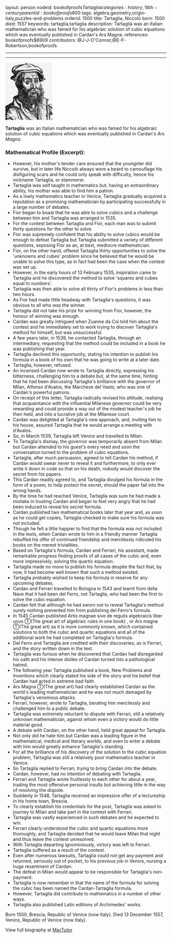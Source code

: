 layout: person
nodeid: bookofproofs$Tartaglia
categories: history,16th-century
parentid: bookofproofs$600
tags: algebra,geometry,origin-italy,puzzles-and-problems
orderid: 1500
title: Tartaglia, Niccolò
born: 1500
died: 1557
keywords: tartaglia,tartaglia
description: Tartaglia was an Italian mathematician who was famed for his algebraic solution of cubic equations which was eventually published in Cardan's Ars Magna.
references: bookofproofs$6909
contributors: @J-J-O'Connor,@E-F-Robertson,bookofproofs

---



---

![Tartaglia.jpg](https://github.com/bookofproofs/bookofproofs.github.io/blob/main/_sources/_assets/images/portraits/Tartaglia.jpg?raw=true)

**Tartaglia** was an Italian mathematician who was famed for his algebraic solution of cubic equations which was eventually published in Cardan's _Ars Magna_.

### Mathematical Profile (Excerpt):
* However, his mother's tender care ensured that the youngster did survive, but in later life Niccolò always wore a beard to camouflage his disfiguring scars and he could only speak with difficulty, hence his nickname Tartaglia, or stammerer.
* Tartaglia was self taught in mathematics but, having an extraordinary ability, his mother was able to find him a patron.
* As a lowly mathematics teacher in Venice, Tartaglia gradually acquired a reputation as a promising mathematician by participating successfully in a large number of debates.
* Fior began to boast that he was able to solve cubics and a challenge between him and Tartaglia was arranged in 1535.
* For the contest between Tartaglia and Fior, each man was to submit thirty questions for the other to solve.
* Fior was supremely confident that his ability to solve cubics would be enough to defeat Tartaglia but Tartaglia submitted a variety of different questions, exposing Fior as an, at best, mediocre mathematician.
* Fior, on the other hand, offered Tartaglia thirty opportunities to solve the 'unknowns and cubes' problem since he believed that he would be unable to solve this type, as in fact had been the case when the contest was set up.
* However, in the early hours of 13 February 1535, inspiration came to Tartaglia and he discovered the method to solve 'squares and cubes equal to numbers'.
* Tartaglia was then able to solve all thirty of Fior's problems in less than two hours.
* As Fior had made little headway with Tartaglia's questions, it was obvious to all who was the winner.
* Tartaglia did not take his prize for winning from Fior, however, the honour of winning was enough.
* Cardan was greatly intrigued when Zuanne da Coi told him about the contest and he immediately set to work trying to discover Tartaglia's method for himself, but was unsuccessful.
* A few years later, in 1539, he contacted Tartaglia, through an intermediary, requesting that the method could be included in a book he was publishing that year.
* Tartaglia declined this opportunity, stating his intention to publish his formula in a book of his own that he was going to write at a later date.
* Tartaglia, however, refused.
* An incensed Cardan now wrote to Tartaglia directly, expressing his bitterness, challenging him to a debate but, at the same time, hinting that he had been discussing Tartaglia's brilliance with the governor of Milan, Alfonso d'Avalos, the Marchese del Vasto, who was one of Cardan's powerful patrons.
* On receipt of this letter, Tartaglia radically revised his attitude, realising that acquaintance with the influential Milanese governor could be very rewarding and could provide a way out of the modest teacher's job he then held, and into a lucrative job at the Milanese court.
* Cardan was delighted at Tartaglia's new approach, and, inviting him to his house, assured Tartaglia that he would arrange a meeting with d'Avalos.
* So, in March 1539, Tartaglia left Venice and travelled to Milan.
* To Tartaglia's dismay, the governor was temporarily absent from Milan but Cardan attended to his guest's every need and soon the conversation turned to the problem of cubic equations.
* Tartaglia, after much persuasion, agreed to tell Cardan his method, if Cardan would swear never to reveal it and furthermore, to only ever write it down in code so that on his death, nobody would discover the secret from his papers.
* This Cardan readily agreed to, and Tartaglia divulged his formula in the form of a poem, to help protect the secret, should the paper fall into the wrong hands.
* By the time he had reached Venice, Tartaglia was sure he had made a mistake in trusting Cardan and began to feel very angry that he had been induced to reveal his secret formula.
* Cardan published two mathematical books later that year and, as soon as he could get copies, Tartaglia checked to make sure his formula was not included.
* Though he felt a little happier to find that the formula was not included in the texts, when Cardan wrote to him in a friendly manner Tartaglia rebuffed his offer of continued friendship and mercilessly ridiculed his books on the merest trivialities.
* Based on Tartaglia's formula, Cardan and Ferrari, his assistant, made remarkable progress finding proofs of all cases of the cubic and, even more impressively, solving the quartic equation.
* Tartaglia made no move to publish his formula despite the fact that, by now, it had become well known that such a method existed.
* Tartaglia probably wished to keep his formula in reserve for any upcoming debates.
* Cardan and Ferrari travelled to Bologna in 1543 and learnt from della Nave that it had been del Ferro, not Tartaglia, who had been the first to solve the cubic equation.
* Cardan felt that although he had sworn not to reveal Tartaglia's method surely nothing prevented him from publishing del Ferro's formula.
* In 1545 Cardan published Artis magnae sive de regulis algebraicis liber unus Ⓣ(The great art of algebraic rules in one book) , or Ars magna Ⓣ(The great art)   as it is more commonly known, which contained solutions to both the cubic and quartic equations and all of the additional work he had completed on Tartaglia's formula.
* Del Ferro and Tartaglia are credited with their discoveries, as is Ferrari, and the story written down in the text.
* Tartaglia was furious when he discovered that Cardan had disregarded his oath and his intense dislike of Cardan turned into a pathological hatred.
* The following year Tartaglia published a book, New Problems and Inventions  which clearly stated his side of the story and his belief that Cardan had acted in extreme bad faith.
* Ars Magna Ⓣ(The great art)  had clearly established Cardan as the world's leading mathematician and he was not much damaged by Tartaglia's venomous attacks.
* Ferrari, however, wrote to Tartaglia, berating him mercilessly and challenged him to a public debate.
* Tartaglia was extremely reluctant to dispute with Ferrari, still a relatively unknown mathematician, against whom even a victory would do little material good.
* A debate with Cardan, on the other hand, held great appeal for Tartaglia.
* Not only did he hate him but Cardan was a leading figure in the mathematical, medical and literary worlds, and even to enter a debate with him would greatly enhance Tartaglia's standing.
* For all the brilliance of his discovery of the solution to the cubic equation problem, Tartaglia was still a relatively poor mathematics teacher in Venice.
* So Tartaglia replied to Ferrari, trying to bring Cardan into the debate.
* Cardan, however, had no intention of debating with Tartaglia.
* Ferrari and Tartaglia wrote fruitlessly to each other for about a year, trading the most offensive personal insults but achieving little in the way of resolving the dispute.
* Suddenly in 1548, Tartaglia received an impressive offer of a lectureship in his home town, Brescia.
* To clearly establish his credentials for the post, Tartaglia was asked to journey to Milan and take part in the contest with Ferrari.
* Tartaglia was vastly experienced in such debates and he expected to win.
* Ferrari clearly understood the cubic and quartic equations more thoroughly, and Tartaglia decided that he would leave Milan that night and thus leave the contest unresolved.
* With Tartaglia departing ignominiously, victory was left to Ferrari.
* Tartaglia suffered as a result of the contest.
* Even after numerous lawsuits, Tartaglia could not get any payment and returned, seriously out of pocket, to his previous job in Venice, nursing a huge resentment of Cardan.
* The defeat in Milan would appear to be responsible for Tartaglia's non-payment.
* Tartaglia is now remember in that the name of the formula for solving the cubic has been named the Cardan-Tartaglia formula.
* However, Tartaglia did contribute to mathematics in a number of other ways.
* Tartaglia also published Latin editions of Archimedes' works.

Born 1500, Brescia, Republic of Venice (now Italy). Died 13 December 1557, Venice, Republic of Venice (now Italy).

View full biography at [MacTutor](https://mathshistory.st-andrews.ac.uk/Biographies/Tartaglia/)
